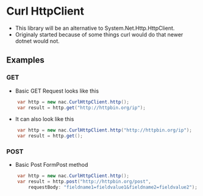 # Curl HttpClient

+ This library will be an alternative to System.Net.Http.HttpClient.
+ Originaly started because of some things curl would do that newer dotnet would not.

## Examples

### GET
+ Basic GET Request looks like this
```c#
    var http = new nac.CurlHttpClient.http();
    var result = http.get("http://httpbin.org/ip");
```
+ It can also look like this
```c#
    var http = new nac.CurlHttpClient.http("http://httpbin.org/ip");
    var result = http.get();
```

### POST
+ Basic Post FormPost method
```c#
    var http = new nac.CurlHttpClient.http();
    var result = http.post("http://httpbin.org/post",
        requestBody: "fieldname1=fieldvalue1&fieldname2=fieldvalue2");
```
